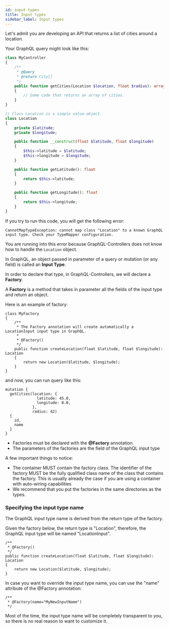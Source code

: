 ```yaml
---
id: input-types
title: Input types
sidebar_label: Input types
---
```


Let's admit you are developing an API that returns a list of cities around a location.

Your GraphQL query might look like this:

```php
class MyController
{
    /**
     * @Query
     * @return City[]
     */
    public function getCities(Location $location, float $radius): array
    {
        // Some code that returns an array of cities.
    }
}

// Class Location is a simple value-object.
class Location
{
    private $latitude;
    private $longitude;

    public function __construct(float $latitude, float $longitude)
    {
        $this->latitude = $latitude;
        $this->longitude = $longitude;
    }

    public function getLatitude(): float
    {
        return $this->latitude;
    }

    public function getLongitude(): float
    {
        return $this->longitude;
    }
}
```

If you try to run this code, you will get the following error:

```
CannotMapTypeException: cannot map class "Location" to a known GraphQL input type. Check your TypeMapper configuration.
```

You are running into this error because GraphQL-Controllers does not know how to handle the `Location` object.

In GraphQL, an object passed in parameter of a query or mutation (or any field) is called an **Input Type**.

In order to declare that type, in GraphQL-Controllers, we will declare a **Factory**.

A **Factory** is a method that takes in parameter all the fields of the input type and return an object.

Here is an example of factory:

```
class MyFactory
{
    /**
     * The Factory annotation will create automatically a LocationInput input type in GraphQL.    
     *
     * @Factory()
     */
    public function createLocation(float $latitude, float $longitude): Location
    {
        return new Location($latitude, $longitude);
    }
}
```

and now, you can run query like this:

```
mutation {
  getCities(location: {
              latitude: 45.0,
              longitude: 0.0,
            },
            radius: 42)
  {
    id,
    name
  }
}
```

- Factories must be declared with the **@Factory** annotation.
- The parameters of the factories are the field of the GraphQL input type

A few important things to notice:

- The container MUST contain the factory class. The identifier of the factory MUST be the fully qualified class name of the class that contains the factory.
  This is usually already the case if you are using a container with auto-wiring capabilities
- We recommend that you put the factories in the same directories as the types. 

### Specifying the input type name

The GraphQL input type name is derived from the return type of the factory.

Given the factory below, the return type is "Location", therefore, the GraphQL input type will be named "LocationInput".

```
/**
 * @Factory()
 */
public function createLocation(float $latitude, float $longitude): Location
{
    return new Location($latitude, $longitude);
}
```

In case you want to override the input type name, you can use the "name" attribute of the @Factory annotation:

```
/**
 * @Factory(name="MyNewInputName")
 */
```

Most of the time, the input type name will be completely transparent to you, so there is no real reason
to want to customize it.
